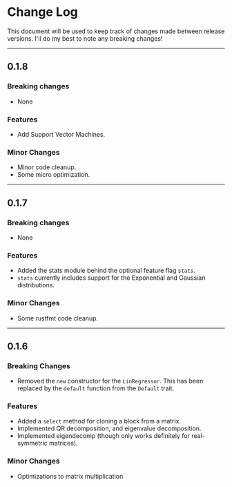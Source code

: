 # Change Log

This document will be used to keep track of changes made between release versions. I'll do my best to note any breaking changes!

---
## 0.1.8

### Breaking changes

- None

### Features

- Add Support Vector Machines.

### Minor Changes

- Minor code cleanup.
- Some micro optimization.

---

## 0.1.7

### Breaking changes

- None

### Features

- Added the stats module behind the optional feature flag `stats`.
- `stats` currently includes support for the Exponential and Gaussian distributions.

### Minor Changes

- Some rustfmt code cleanup.

---

## 0.1.6

### Breaking Changes

- Removed the `new` constructor for the `LinRegressor`. This has been replaced by the `default` function from the `Default` trait.

### Features

- Added a `select` method for cloning a block from a matrix.
- Implemented QR decomposition, and eigenvalue decomposition.
- Implemented eigendecomp (though only works definitely for real-symmetric matrices).

### Minor Changes

- Optimizations to matrix multiplication
